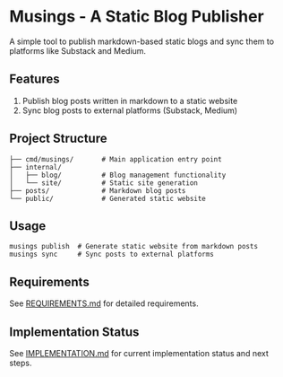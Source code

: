 # Musings - A Static Blog Publisher

A simple tool to publish markdown-based static blogs and sync them to platforms like Substack and Medium.

## Features

1. Publish blog posts written in markdown to a static website
2. Sync blog posts to external platforms (Substack, Medium)

## Project Structure

```
├── cmd/musings/       # Main application entry point
├── internal/
│   ├── blog/          # Blog management functionality
│   └── site/          # Static site generation
├── posts/             # Markdown blog posts
└── public/            # Generated static website
```

## Usage

```
musings publish  # Generate static website from markdown posts
musings sync     # Sync posts to external platforms
```

## Requirements

See [REQUIREMENTS.md](REQUIREMENTS.md) for detailed requirements.

## Implementation Status

See [IMPLEMENTATION.md](IMPLEMENTATION.md) for current implementation status and next steps.